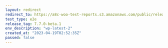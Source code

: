 ```yaml
---
layout: redirect
redirect_to: https://a8c-woo-test-reports.s3.amazonaws.com/public/release/7.7.0-beta.1/wp-latest-2/e2e/index.html
test_type: e2e
release_tag: 7.7.0-beta.1
env_description: "wp-latest-2"
created_at: "2023-04-19T02:52:35Z"
passed: false
---
```

